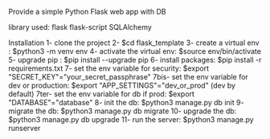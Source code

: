 Provide a simple Python Flask web app with DB

library used:
flask
flask-script
SQLAlchemy

Installation
1- clone the project
2- $cd flask_template
3- create a virtual env : $python3 -m venv env
4- activate the virtual env: $source env/bin/activate
5- upgrade pip : $pip install --upgrade pip
6- install packages: $pip install -r requirements.txt
7- set the env variable for security: $export "SECRET_KEY"="your_secret_passphrase"
7bis- set the env variable for dev or production: $export "APP_SETTINGS"="dev_or_prod" (dev by default)
7ter- set the env variable for db if prod: $export "DATABASE"="database"
8- init the db: $python3 manage.py db init
9- migrate the db: $python3 manage.py db migrate
10- upgrade the db: $python3 manage.py db upgrade
11- run the server: $python3 manage.py runserver
